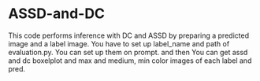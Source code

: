 # ASSD-and-DC
This code performs inference with DC and ASSD by preparing a predicted image and a label image.
You have to set up label_name and path of evaluation.py. You can set up them on prompt. and then You can get assd and dc boxelplot and max and medium, min color images of each label and pred. 
